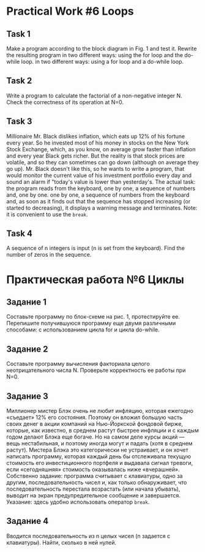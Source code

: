 # Practical Work #6 Loops

## Task 1

Make a program according to the block diagram in Fig. 1 and test it. Rewrite the resulting program in two different
ways: using the for loop and the do-while loop.
in two different ways: using a for loop and a do-while loop.

## Task 2

Write a program to calculate the factorial of a non-negative integer N. Check the correctness of its operation at N=0.

## Task 3

Millionaire Mr. Black dislikes inflation, which eats up 12% of his fortune every year. So he invested most of his money
in stocks on the New York Stock Exchange, which, as you know, on average grow faster than inflation and every year Black
gets richer. But the reality is that stock prices are volatile, and so they can sometimes can go down (although on
average they go up). Mr. Black doesn't like this, so he wants to write a program, that would monitor the current value
of his investment portfolio every day and sound an alarm if "today's value is lower than yesterday's. The actual task:
the program reads from the keyboard, one by one, a sequence of numbers and, one by one. one by one, a sequence of
numbers from the keyboard and, as soon as it finds out that the sequence has stopped increasing (or started to
decreasing), it displays a warning message and terminates. Note: it is convenient to use the `break`.

## Task 4

A sequence of n integers is input (n is set from the keyboard). Find the number of zeros in the sequence.

# Практическая работа №6 Циклы

## Задание 1

Составьте программу по блок-схеме на рис. 1, протестируйте ее. Перепишите получившуюся программу еще двумя различными
способами: с использованием цикла for и цикла do-while.

## Задание 2

Составьте программу вычисления факториала целого неотрицательного числа N. Проверьте корректность ее работы при N=0.

## Задание 3

Миллионер мистер Блэк очень не любит инфляцию, которая ежегодно «съедает» 12% его состояния. Поэтому он вложил большую
часть своих денег в акции компаний на Нью-Йоркской фондовой бирже, которые, как известно, в среднем растут быстрее
инфляции и с каждым годом делают Блэка еще богаче. Но на самом деле курсы акций — вещь нестабильная, и поэтому иногда
могут и падать (хотя в среднем растут). Мистера Блэка это категорически не устраивает, и он хочет написать программу,
которая каждый день бы отслеживала текущую стоимость его инвестиционного портфеля и выдавала сигнал тревоги, если
«сегодняшняя» стоимость оказывалась ниже «вчерашней». Собственно задание: программа считывает с клавиатуры, одно за
другим, последовательность чисел и, как только обнаруживает, что последовательность перестала возрастать (или начала
убывать), выводит на экран предупредительное сообщение и завершается. Указание: здесь удобно использовать оператор
`break`.

## Задание 4

Вводится последовательность из n целых чисел (n задается с клавиатуры). Найти, сколько в ней нулей.
